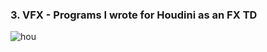 ### 3. VFX - Programs I wrote for Houdini as an FX TD 
![hou](https://user-images.githubusercontent.com/17173348/113248378-76b66200-9282-11eb-84ae-4acb5ea07c12.jpeg)
